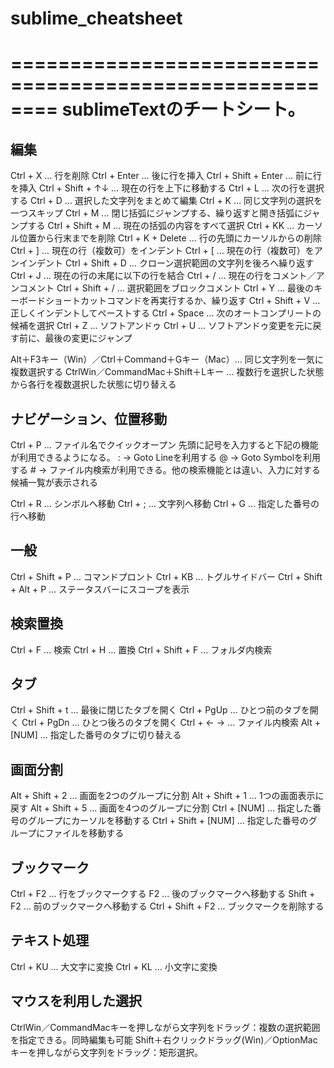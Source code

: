 # sublime_cheatsheet

========================================================
sublimeTextのチートシート。
========================================================


編集
--------------------------------------------------------
Ctrl + X … 行を削除
Ctrl + Enter … 後に行を挿入
Ctrl + Shift + Enter … 前に行を挿入
Ctrl + Shift + ↑↓ … 現在の行を上下に移動する
Ctrl + L … 次の行を選択する
Ctrl + D … 選択した文字列をまとめて編集
Ctrl + K … 同じ文字列の選択を一つスキップ
Ctrl + M … 閉じ括弧にジャンプする、繰り返すと開き括弧にジャンプする
Ctrl + Shift + M … 現在の括弧の内容をすべて選択
Ctrl + KK … カーソル位置から行末までを削除
Ctrl + K + Delete … 行の先頭にカーソルからの削除
Ctrl + ] … 現在の行（複数可）をインデント
Ctrl + [ … 現在の行（複数可）をアンインデント
Ctrl + Shift + D … クローン選択範囲の文字列を後ろへ繰り返す
Ctrl + J … 現在の行の末尾に以下の行を結合
Ctrl + / … 現在の行をコメント／アンコメント
Ctrl + Shift + / … 選択範囲をブロックコメント
Ctrl + Y … 最後のキーボードショートカットコマンドを再実行するか、繰り返す
Ctrl + Shift + V … 正しくインデントしてペーストする
Ctrl + Space … 次のオートコンプリートの候補を選択
Ctrl + Z … ソフトアンドゥ
Ctrl + U … ソフトアンドゥ変更を元に戻す前に、最後の変更にジャンプ

Alt＋F3キー（Win）／Ctrl＋Command＋Gキー（Mac）… 同じ文字列を一気に複数選択する
CtrlWin／CommandMac＋Shift＋Lキー … 複数行を選択した状態から各行を複数選択した状態に切り替える



ナビゲーション、位置移動
--------------------------------------------------------
Ctrl + P … ファイル名でクイックオープン
	先頭に記号を入力すると下記の機能が利用できるようになる。
	: → Goto Lineを利用する
	@ → Goto Symbolを利用する
	# → ファイル内検索が利用できる。他の検索機能とは違い、入力に対する候補一覧が表示される

Ctrl + R … シンボルへ移動
Ctrl + ; … 文字列へ移動
Ctrl + G … 指定した番号の行へ移動


一般
--------------------------------------------------------
Ctrl + Shift + P … コマンドプロント
Ctrl + KB … トグルサイドバー
Ctrl + Shift + Alt + P … ステータスバーにスコープを表示


検索置換
--------------------------------------------------------
Ctrl + F … 検索
Ctrl + H … 置換
Ctrl + Shift + F … フォルダ内検索


タブ
--------------------------------------------------------
Ctrl + Shift + t … 最後に閉じたタブを開く
Ctrl + PgUp … ひとつ前のタブを開く
Ctrl + PgDn … ひとつ後ろのタブを開く
Ctrl + ← → … ファイル内検索
Alt + [NUM] … 指定した番号のタブに切り替える


画面分割
--------------------------------------------------------
Alt + Shift + 2 … 画面を2つのグループに分割
Alt + Shift + 1 … 1つの画面表示に戻す
Alt + Shift + 5 … 画面を4つのグループに分割
Ctrl + [NUM] … 指定した番号のグループにカーソルを移動する
Ctrl + Shift + [NUM] … 指定した番号のグループにファイルを移動する


ブックマーク
--------------------------------------------------------
Ctrl + F2 … 行をブックマークする
F2 … 後のブックマークへ移動する
Shift + F2 … 前のブックマークへ移動する
Ctrl + Shift + F2 … ブックマークを削除する


テキスト処理
--------------------------------------------------------
Ctrl + KU … 大文字に変換
Ctrl + KL … 小文字に変換



マウスを利用した選択
--------------------------------------------------------
CtrlWin／CommandMacキーを押しながら文字列をドラッグ：複数の選択範囲を指定できる。同時編集も可能
Shift＋右クリックドラッグ(Win)／OptionMacキーを押しながら文字列をドラッグ：矩形選択。

















